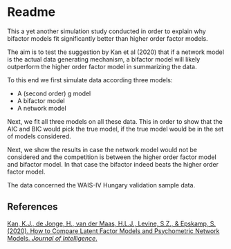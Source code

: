 # Readme

This a yet another simulation study conducted in order to explain why bifactor models fit significantly better than higher order factor models.

The aim is to test the suggestion by Kan et al (2020) that if a network model is the actual data generating mechanism, a bifactor model will likely outperform the higher order factor model in summarizing the data.

To this end we first simulate data according three models:
- A (second order) g model                                                    
- A bifactor model 
- A network model

Next, we fit all three models on all these data. This in order to show that the AIC and BIC would pick the true model, if the true model would be in the set of models considered.

Next, we show the results in case the network model would not be considered and the competition is between the higher order factor model and bifactor model. In that case the bifactor indeed beats the higher order factor model.

The data concerned the WAIS-IV Hungary validation sample data. 

## References

[Kan, K.J., de Jonge, H., van der Maas, H.L.J., Levine, S.Z., & Epskamp, S. (2020). How to Compare Latent Factor Models and Psychometric Network Models. *Journal of Intelligence*.](https://github.com/KJKan/mcfarland/blob/master/jintelligence-844295.pdf)

